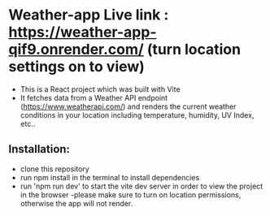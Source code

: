 # Weather-app Live link : https://weather-app-qif9.onrender.com/  (turn location settings on to view)
- This is a React project which was built with Vite
- It fetches data from a Weather API endpoint (https://www.weatherapi.com/) and renders the current weather conditions in your location including temperature, humidity, UV Index, etc..

## Installation:

- clone this repository
- run npm install in the terminal to install dependencies
- run 'npm run dev' to start the vite dev server in order to view the project in the browser
-please make sure to turn on location permissions, otherwise the app will not render.

